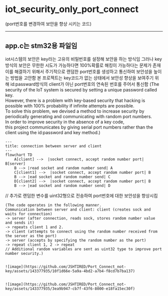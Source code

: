 # iot_security_only_port_connect
(port번호를 변경하여 보안을 향상 시키는 코드)

---
app.c는 stm32용 파일임 
---

iot시스템의 보안은 key라는 고유의 비밀번호를 설정해 보안을 하는 방식임
그러나 key방식의 보안은 무한한 시도가 가능하다면 100%확률로 해킹이 가능하다는 문제가 존재
이를 해결하기 위해서 주기적으로 랜덤한 port번호를 생성하고 통신하여 보안성을 높이는 방법을 고안함
본 프로젝트는 key코드가 없는 상태에서 보안성 향상을 보여주기 위해 id:passward방식의 client가 아닌 port번호의 연속된 번호를 주어서 통신함
(The security of the IoT system is secured by setting a unique password called key.  
However, there is a problem with key-based security that hacking is possible with 100% probability if infinite attempts are possible.  
To solve this problem, we devised a method to increase security by periodically generating and communicating with random port numbers.  
In order to improve security in the absence of a key code,   
this project communicates by giving serial port numbers rather than the client using the id:password and key method.)  

```mermaid
---
title: connection between server and client
---
flowchart TD
    A[client] -->  |socket connect, accept random number port| B[server]
    B --> |read socket and random number send| A
    C[client1] -->  |socket connect, accept random number port| B
    B --> |ead socket and random number send| C
    D[client2] -->  |socket connect, accept random number port| B
    B --> |ead socket and random number send| D
```
// 추가로 랜덤한 변수를 uint32형으로 전송하여 port번호에 대한 보안성을 향상시킴
```mermaid
(The code operates in the following manner.   
Communication between server and client: client (creates sock and waits for connection)  
-> server (after connection, reads sock, stores random number value and sends it)  
-> repeats client 1 and 2.  
-> client (attempts to connect using the random number received from the server as the port)  
-> server (accepts by specifying the random number as the port)   
-> repeat client 1, 2 -> repeat  
// Additional random variables are sent as uint32 type to improve port number security.)


![image](https://github.com/JSHTIRED/Port_Connect_not-key/assets/143377935/10f1d66e-5a9a-4bd2-a7b4-f8cd7b7ba137)


![image](https://github.com/JSHTIRED/Port_Connect_not-key/assets/143377935/3ea9b947-cb7f-43f6-8000-e18fa15ec30f)
